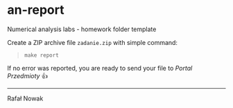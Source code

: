 # an-report
Numerical analysis labs - homework folder template

Create a ZIP archive file `zadanie.zip` with simple command:
> `make report`

If no error was reported, you are ready to send your file to *Portal Przedmioty* 👍

---
Rafał Nowak
